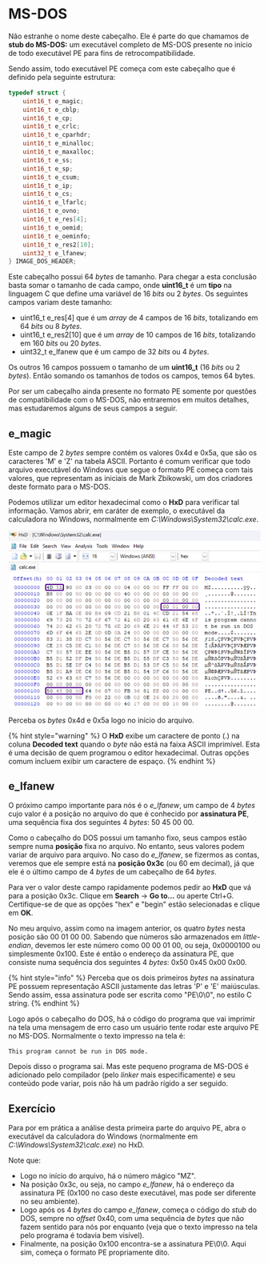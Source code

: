 # MS-DOS

Não estranhe o nome deste cabeçalho. Ele é parte do que chamamos de **stub do MS-DOS:** um executável completo de MS-DOS presente no início de todo executável PE para fins de retrocompatibilidade.

Sendo assim, todo executável PE começa com este cabeçalho que é definido pela seguinte estrutura:

```c
typedef struct {
    uint16_t e_magic;
    uint16_t e_cblp;
    uint16_t e_cp;
    uint16_t e_crlc;
    uint16_t e_cparhdr;
    uint16_t e_minalloc;
    uint16_t e_maxalloc;
    uint16_t e_ss;
    uint16_t e_sp;
    uint16_t e_csum;
    uint16_t e_ip;
    uint16_t e_cs;
    uint16_t e_lfarlc;
    uint16_t e_ovno;
    uint16_t e_res[4];
    uint16_t e_oemid;
    uint16_t e_oeminfo;
    uint16_t e_res2[10];
    uint32_t e_lfanew;
} IMAGE_DOS_HEADER;
```

Este cabeçalho possui 64 _bytes_ de tamanho. Para chegar a esta conclusão basta somar o tamanho de cada campo, onde **uint16\_t** é um **tipo** na linguagem C que define uma variável de 16 _bits_ ou 2 _bytes_. Os seguintes campos variam deste tamanho:

* uint16\_t e\_res\[4] que é um _array_ de 4 campos de 16 _bits_, totalizando em 64 _bits_ ou 8 _bytes_.
* uint16\_t e\_res2\[10] que é um _array_ de 10 campos de 16 _bits_, totalizando em 160 _bits_ ou 20 _bytes_.
* uint32\_t e\_lfanew que é um campo de 32 _bits_ ou 4 _bytes_.

Os outros 16 campos possuem o tamanho de um **uint16\_t** (16 _bits_ ou 2 _bytes_). Então somando os tamanhos de todos os campos, temos 64 bytes.

Por ser um cabeçalho ainda presente no formato PE somente por questões de compatibilidade com o MS-DOS, não entraremos em muitos detalhes, mas estudaremos alguns de seus campos a seguir.

## **e\_magic**

Este campo de 2 _bytes_ sempre contém os valores 0x4d e 0x5a, que são os caracteres 'M' e 'Z' na tabela ASCII. Portanto é comum verificar que todo arquivo executável do Windows que segue o formato PE começa com tais valores, que representam as iniciais de Mark Zbikowski, um dos criadores deste formato para o MS-DOS.

Podemos utilizar um editor hexadecimal como o **HxD** para verificar tal informação. Vamos abrir, em caráter de exemplo, o executável da calculadora no Windows, normalmente em _C:\Windows\System32\calc.exe_.

![Conteúdo do binário da calculadora do Windows no HxD](../../.gitbook/assets/hxd_calc.exe_dos.png)

Perceba os _bytes_ 0x4d e 0x5a logo no início do arquivo.

{% hint style="warning" %}
O **HxD** exibe um caractere de ponto (.) na coluna **Decoded text** quando o _byte_ não está na faixa ASCII imprimível. Esta é uma decisão de quem programou o editor hexadecimal. Outras opções comum incluem exibir um caractere de espaço.
{% endhint %}

## e\_lfanew

O próximo campo importante para nós é o _e\_lfanew_, um campo de 4 _bytes_ cujo valor é a posição no arquivo do que é conhecido por **assinatura PE**, uma sequência fixa dos seguintes 4 _bytes_: 50 45 00 00.

Como o cabeçalho do DOS possui um tamanho fixo, seus campos estão sempre numa **posição** fixa no arquivo. No entanto, seus valores podem variar de arquivo para arquivo. No caso do _e\_lfanew_, se fizermos as contas, veremos que ele sempre está na **posição 0x3c** (ou 60 em decimal), já que ele é o último campo de 4 _bytes_ de um cabeçalho de 64 _bytes_.

Para ver o valor deste campo rapidamente podemos pedir ao **HxD** que vá para a posição 0x3c. Clique em **Search** -> **Go to...** ou aperte Ctrl+G. Certifique-se de que as opções "hex" e "begin" estão selecionadas e clique em **OK**.

No meu arquivo, assim como na imagem anterior, os quatro _bytes_ nesta posição são 00 01 00 00. Sabendo que números são armazenados em _little-endian_, devemos ler este número como 00 00 01 00, ou seja, 0x0000100 ou simplesmente 0x100. Este é então o endereço da assinatura PE, que consiste numa sequência dos seguintes 4 _bytes_: 0x50 0x45 0x00 0x00.

{% hint style="info" %}
Perceba que os dois primeiros _bytes_ na assinatura PE possuem representação ASCII justamente das letras 'P' e 'E' maiúsculas. Sendo assim, essa assinatura pode ser escrita como "PE\0\0", no estilo C string.
{% endhint %}

Logo após o cabeçalho do DOS, há o código do programa que vai imprimir na tela uma mensagem de erro caso um usuário tente rodar este arquivo PE no MS-DOS. Normalmente o texto impresso na tela é:

```
This program cannot be run in DOS mode.
```

Depois disso o programa sai. Mas este pequeno programa de MS-DOS é adicionado pelo compilador (pelo _linker_ mais especificamente) e seu conteúdo pode variar, pois não há um padrão rígido a ser seguido.

## Exercício

Para por em prática a análise desta primeira parte do arquivo PE, abra o executável da calculadora do Windows (normalmente em _C:\Windows\System32\calc.exe_) no HxD.

Note que:

* Logo no início do arquivo, há o número mágico "MZ".
* Na posição 0x3c, ou seja, no campo _e\_lfanew_, há o endereço da assinatura PE (0x100 no caso deste executável, mas pode ser diferente no seu ambiente).
* Logo após os 4 _bytes_ do campo _e\_lfanew_, começa o código do _stub_ do DOS, sempre no _offset_ 0x40, com uma sequência de _bytes_ que não fazem sentido para nós por enquanto (veja que o texto impresso na tela pelo programa é todavia bem visível).
* Finalmente, na posição 0x100 encontra-se a assinatura PE\0\0. Aqui sim, começa o formato PE propriamente dito.
